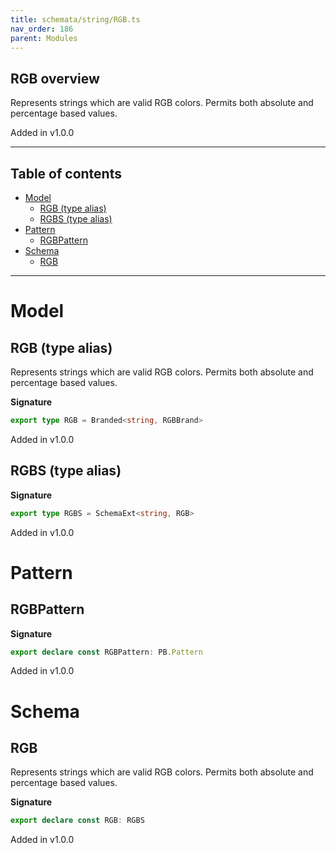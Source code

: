 ```yaml
---
title: schemata/string/RGB.ts
nav_order: 186
parent: Modules
---
```


## RGB overview

Represents strings which are valid RGB colors. Permits both absolute and percentage based values.

Added in v1.0.0

---

<h2 class="text-delta">Table of contents</h2>

- [Model](#model)
  - [RGB (type alias)](#rgb-type-alias)
  - [RGBS (type alias)](#rgbs-type-alias)
- [Pattern](#pattern)
  - [RGBPattern](#rgbpattern)
- [Schema](#schema)
  - [RGB](#rgb)

---

# Model

## RGB (type alias)

Represents strings which are valid RGB colors. Permits both absolute and percentage based values.

**Signature**

```ts
export type RGB = Branded<string, RGBBrand>
```

Added in v1.0.0

## RGBS (type alias)

**Signature**

```ts
export type RGBS = SchemaExt<string, RGB>
```

Added in v1.0.0

# Pattern

## RGBPattern

**Signature**

```ts
export declare const RGBPattern: PB.Pattern
```

Added in v1.0.0

# Schema

## RGB

Represents strings which are valid RGB colors. Permits both absolute and percentage based values.

**Signature**

```ts
export declare const RGB: RGBS
```

Added in v1.0.0
